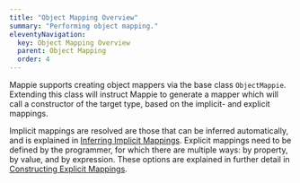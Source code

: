 ```yaml
---
title: "Object Mapping Overview"
summary: "Performing object mapping."
eleventyNavigation:
  key: Object Mapping Overview
  parent: Object Mapping
  order: 4
---
```


Mappie supports creating object mappers via the base class `ObjectMappie`. Extending this class will instruct Mappie
to generate a mapper which will call a constructor of the target type, based on the implicit- and explicit mappings.

Implicit mappings are resolved are those that can be inferred automatically, and is explained in 
[Inferring Implicit Mappings](/object-mapping/inferring-implicit-mappings/). Explicit mappings need to be defined by
the programmer, for which there are multiple ways: by property, by value, and by expression. These options are
explained in further detail in [Constructing Explicit Mappings](/object-mapping/constructing-explicit-mappings/).
